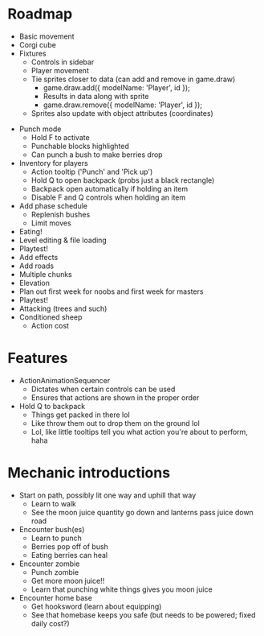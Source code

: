 # Roadmap
+ Basic movement
+ Corgi cube
+ Fixtures
  + Controls in sidebar
  + Player movement
  + Tie sprites closer to data (can add and remove in game.draw)
      + game.draw.add({ modelName: 'Player', id });
      + Results in data along with sprite
      + game.draw.remove({ modelName: 'Player', id });
  + Sprites also update with object attributes (coordinates)
- Punch mode
  - Hold F to activate
  - Punchable blocks highlighted
  - Can punch a bush to make berries drop
- Inventory for players
  - Action tooltip ('Punch' and 'Pick up')
  - Hold Q to open backpack (probs just a black rectangle)
  - Backpack open automatically if holding an item
  - Disable F and Q controls when holding an item
- Add phase schedule
  - Replenish bushes
  - Limit moves
- Eating!
- Level editing & file loading
- Playtest!
- Add effects
- Add roads
- Multiple chunks
- Elevation
- Plan out first week for noobs and first week for masters
- Playtest!
- Attacking (trees and such)
- Conditioned sheep
  - Action cost

# Features
- ActionAnimationSequencer
  - Dictates when certain controls can be used
  - Ensures that actions are shown in the proper order
- Hold Q to backpack
  - Things get packed in there lol
  - Like throw them out to drop them on the ground lol
  - Lol, like little tooltips tell you what action you're about to perform, haha

# Mechanic introductions
- Start on path, possibly lit one way and uphill that way
  - Learn to walk
  - See the moon juice quantity go down and lanterns pass juice down road
- Encounter bush(es)
  - Learn to punch
  - Berries pop off of bush
  - Eating berries can heal
- Encounter zombie
  - Punch zombie
  - Get more moon juice!!
  - Learn that punching white things gives you moon juice
- Encounter home base
  - Get hooksword (learn about equipping)
  - See that homebase keeps you safe (but needs to be powered; fixed daily cost?)
